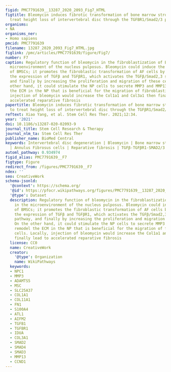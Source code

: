 ```yaml
---
figid: PMC7791639__13287_2020_2093_Fig7_HTML
figtitle: Bleomycin induces fibrotic transformation of bone marrow stromal cells to
  treat height loss of intervertebral disc through the TGFBR1/Smad2/3 pathway
organisms:
- NA
organisms_ner:
- Homo sapiens
pmcid: PMC7791639
filename: 13287_2020_2093_Fig7_HTML.jpg
figlink: /pmc/articles/PMC7791639/figure/Fig7/
number: F7
caption: Regulatory function of bleomycin in the fibroblastization of BMSCs in the
  microenvironment of the nucleus pulposus. Bleomycin could induce the fibroblastization
  of BMSCs; it promotes the fibroblastic transformation of AF cells by increasing
  the expression of TGFβ and TGFβR1, which activates the TGFβ/Smad2,3 signaling pathway,
  and finally by increasing the proliferation and migration of these cells. On the
  other hand, it could stimulate the NP cells to secrete MMP3 and MMP13 to remodel
  the ECM in the NP that is beneficial for the migration of fibroblastic cells. Locally,
  injection of bleomycin would increase the Col1a1 and Col3a1 then finally lead to
  accelerated reparative fibrosis
papertitle: Bleomycin induces fibrotic transformation of bone marrow stromal cells
  to treat height loss of intervertebral disc through the TGFβR1/Smad2/3 pathway.
reftext: Xiao Yang, et al. Stem Cell Res Ther. 2021;12:34.
year: '2021'
doi: 10.1186/s13287-020-02093-9
journal_title: Stem Cell Research & Therapy
journal_nlm_ta: Stem Cell Res Ther
publisher_name: BioMed Central
keywords: Intervertebral disc degeneration | Bleomycin | Bone marrow stromal cells
  | Annulus Fibrosus cells | Reparative fibrosis | TGFβ-TGFβR1-SMAD2/3 signaling pathway
automl_pathway: 0.934974
figid_alias: PMC7791639__F7
figtype: Figure
redirect_from: /figures/PMC7791639__F7
ndex: ''
seo: CreativeWork
schema-jsonld:
  '@context': https://schema.org/
  '@id': https://pfocr.wikipathways.org/figures/PMC7791639__13287_2020_2093_Fig7_HTML.html
  '@type': Dataset
  description: Regulatory function of bleomycin in the fibroblastization of BMSCs
    in the microenvironment of the nucleus pulposus. Bleomycin could induce the fibroblastization
    of BMSCs; it promotes the fibroblastic transformation of AF cells by increasing
    the expression of TGFβ and TGFβR1, which activates the TGFβ/Smad2,3 signaling
    pathway, and finally by increasing the proliferation and migration of these cells.
    On the other hand, it could stimulate the NP cells to secrete MMP3 and MMP13 to
    remodel the ECM in the NP that is beneficial for the migration of fibroblastic
    cells. Locally, injection of bleomycin would increase the Col1a1 and Col3a1 then
    finally lead to accelerated reparative fibrosis
  license: CC0
  name: CreativeWork
  creator:
    '@type': Organization
    name: WikiPathways
  keywords:
  - NPC1
  - MMP3
  - ADAMTS5
  - MSC
  - SLC25A37
  - COL1A1
  - COL11A1
  - FN1
  - S100A4
  - ATL1
  - AIFM2
  - TGFB1
  - TGFBR1
  - IDUA
  - COL3A1
  - SMAD2
  - SMAD4
  - SMAD3
  - MMP13
  - CCND1
---
```

